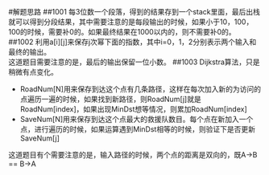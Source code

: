 #解题思路
##1001
每3位数一个段落，得到的结果存到一个stack里面，最后出栈就可以得到分段结果，其中需要注意的是每段输出的时候，如果小于10，100，100的时候，需要补0的。如果最终结果在1000以内的，则不需要补0的。
##1002
利用a[i][j]来保存j次幂下面的指数，其中i=0，1，2分别表示两个输入和最终的输出。  
这道题目需要注意的是，最后的输出保留一位小数。
##1003
Dijkstra算法，只是稍微有点变化。  

*	RoadNum[N]用来保存到达这个点有几条路径，这样在每次加入新的为访问的点遍历一遍的时候，如果找到新路径，则RoadNum[j]就是RoadNum[index]，如果出现MinDst想等情况，则累加RoadNum[index]
*	SaveNum[N]用来保存到达这个点最大的救援队数目。每个点在新加入一个点，进行遍历的时候，如果运算遇到MinDst相等的时候，则验证下是否更新SaveNum[j] 
 
这道题目有个需要注意的是，输入路径的时候，两个点的距离是双向的，既A->B == B->A